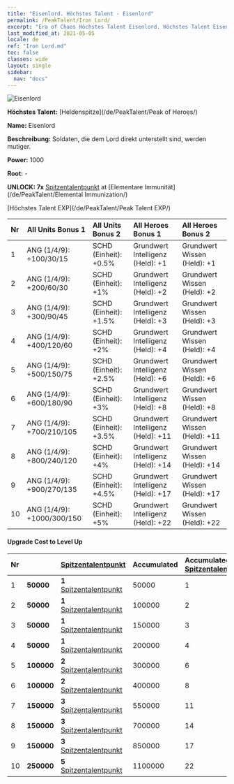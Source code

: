 ```yaml
---
title: "Eisenlord. Höchstes Talent - Eisenlord"
permalink: /PeakTalent/Iron Lord/
excerpt: "Era of Chaos Höchstes Talent Eisenlord. Höchstes Talent Eisenlord. Eisenlord"
last_modified_at: 2021-05-05
locale: de
ref: "Iron Lord.md"
toc: false
classes: wide
layout: single
sidebar:
  nav: "docs"
---
```


  ![Eisenlord](/images/pt/talent_1008.png)

  **Höchstes Talent:** [Heldenspitze](/de/PeakTalent/Peak of Heroes/)

  **Name:** Eisenlord

  **Beschreibung:** Soldaten, die dem Lord direkt unterstellt sind, werden mutiger.

  **Power:** 1000

  **Root:** -

  **UNLOCK: 7x** [Spitzentalentpunkt](/ItemsDE/con_934/) at [Elementare Immunität](/de/PeakTalent/Elemental Immunization/)

  [Höchstes Talent EXP](/de/PeakTalent/Peak Talent EXP/)

  | Nr | All Units Bonus 1 | All Units Bonus 2 | All Heroes Bonus 1 | All Heroes Bonus 2 |
  |:---|--------------|:-------------|:-------------|:-------------|
  | 1 | ANG (1/4/9): +100/30/15 | SCHD (Einheit): +0.5% | Grundwert Intelligenz (Held): +1 | Grundwert Wissen (Held): +1 |
  | 2 | ANG (1/4/9): +200/60/30 | SCHD (Einheit): +1% | Grundwert Intelligenz (Held): +2 | Grundwert Wissen (Held): +2 |
  | 3 | ANG (1/4/9): +300/90/45 | SCHD (Einheit): +1.5% | Grundwert Intelligenz (Held): +3 | Grundwert Wissen (Held): +3 |
  | 4 | ANG (1/4/9): +400/120/60 | SCHD (Einheit): +2% | Grundwert Intelligenz (Held): +4 | Grundwert Wissen (Held): +4 |
  | 5 | ANG (1/4/9): +500/150/75 | SCHD (Einheit): +2.5% | Grundwert Intelligenz (Held): +6 | Grundwert Wissen (Held): +6 |
  | 6 | ANG (1/4/9): +600/180/90 | SCHD (Einheit): +3% | Grundwert Intelligenz (Held): +8 | Grundwert Wissen (Held): +8 |
  | 7 | ANG (1/4/9): +700/210/105 | SCHD (Einheit): +3.5% | Grundwert Intelligenz (Held): +11 | Grundwert Wissen (Held): +11 |
  | 8 | ANG (1/4/9): +800/240/120 | SCHD (Einheit): +4% | Grundwert Intelligenz (Held): +14 | Grundwert Wissen (Held): +14 |
  | 9 | ANG (1/4/9): +900/270/135 | SCHD (Einheit): +4.5% | Grundwert Intelligenz (Held): +17 | Grundwert Wissen (Held): +17 |
  | 10 | ANG (1/4/9): +1000/300/150 | SCHD (Einheit): +5% | Grundwert Intelligenz (Held): +22 | Grundwert Wissen (Held): +22 |


#### Upgrade Cost to Level Up

  | Nr | <i class="fas fa-coins"/> | [Spitzentalentpunkt](/ItemsDE/con_934/) | Accumulated <i class="fas fa-coins"/> | Accumulated [Spitzentalentpunkt](/ItemsDE/con_934/) |
  |:---|--------------|:-------------|:-------------|:-------------|
  | 1 | **50000** | **1** [Spitzentalentpunkt](/ItemsDE/con_934/) | 50000 | 1 |
  | 2 | **50000** | **1** [Spitzentalentpunkt](/ItemsDE/con_934/) | 100000 | 2 |
  | 3 | **50000** | **1** [Spitzentalentpunkt](/ItemsDE/con_934/) | 150000 | 3 |
  | 4 | **50000** | **1** [Spitzentalentpunkt](/ItemsDE/con_934/) | 200000 | 4 |
  | 5 | **100000** | **2** [Spitzentalentpunkt](/ItemsDE/con_934/) | 300000 | 6 |
  | 6 | **100000** | **2** [Spitzentalentpunkt](/ItemsDE/con_934/) | 400000 | 8 |
  | 7 | **150000** | **3** [Spitzentalentpunkt](/ItemsDE/con_934/) | 550000 | 11 |
  | 8 | **150000** | **3** [Spitzentalentpunkt](/ItemsDE/con_934/) | 700000 | 14 |
  | 9 | **150000** | **3** [Spitzentalentpunkt](/ItemsDE/con_934/) | 850000 | 17 |
  | 10 | **250000** | **5** [Spitzentalentpunkt](/ItemsDE/con_934/) | 1100000 | 22 |
